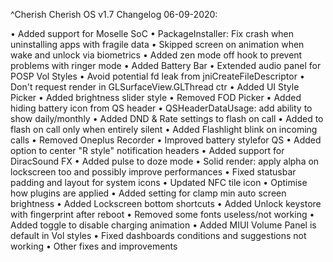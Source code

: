 ^Cherish 
Cherish OS v1.7 Changelog 06-09-2020:

• Added support for Moselle SoC
• PackageInstaller: Fix crash when uninstalling apps with fragile data
• Skipped screen on animation when wake and unlock via biometrics
• Added zen mode off hook to prevent problems with ringer mode
• Added Battery Bar
• Extended audio panel for POSP Vol Styles
• Avoid potential fd leak from jniCreateFileDescriptor 
• Don't request render in GLSurfaceView.GLThread ctr
• Added UI Style Picker 
• Added brightness slider style 
• Removed FOD Picker
• Added hiding battery icon from QS header
• QSHeaderDataUsage: add ability to show daily/monthly 
• Added DND & Rate settings to flash on call
• Added to flash on call only when entirely silent
• Added Flashlight blink on incoming calls
• Removed Oneplus Recorder
• Improved battery stylefor QS
• Added option to center "R style" notification headers 
• Added support for DiracSound FX
• Added pulse to doze mode 
• Solid render: apply alpha on lockscreen too and possibly improve performances
• Fixed statusbar padding and layout for system icons 
• Updated NFC tile icon 
• Optimise how plugins are applied
• Added setting for clamp min auto screen brightness
• Added Lockscreen bottom shortcuts 
• Added Unlock keystore with fingerprint after reboot 
• Removed some fonts useless/not working 
• Added toggle to disable charging animation 
• Added MIUI Volume Panel is default in Vol styles
• Fixed dashboards conditions and suggestions not working
• Other fixes and improvements
